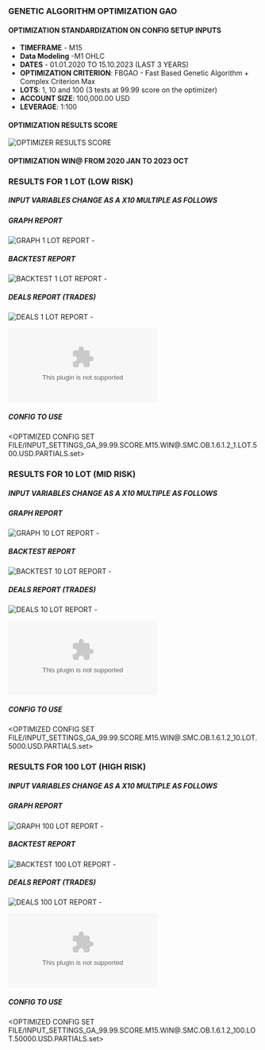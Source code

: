 ### GENETIC ALGORITHM OPTIMIZATION GAO
#### OPTIMIZATION STANDARDIZATION ON CONFIG SETUP INPUTS
 - **TIMEFRAME** - M15
 - **Data Modeling** -M1 OHLC
 - **DATES** - 01.01.2020 TO 15.10.2023 (LAST 3 YEARS)
 - **OPTIMIZATION CRITERION**: FBGAO - Fast Based Genetic Algorithm + Complex Criterion Max
 - **LOTS**: 1, 10 and 100 (3 tests at 99.99 score on the optimizer)
 - **ACCOUNT SIZE**: 100,000.00 USD
 - **LEVERAGE**: 1:100

#### OPTIMIZATION RESULTS SCORE
![OPTIMIZER RESULTS SCORE](REPORTS/OPTIMIZER_SCREENSHOT.99.99_SCORE.png)

#### OPTIMIZATION WIN@ FROM 2020 JAN TO 2023 OCT

### RESULTS FOR 1 LOT (LOW RISK)
##### INPUT VARIABLES CHANGE AS A X10 MULTIPLE AS FOLLOWS

##### GRAPH REPORT
![GRAPH 1 LOT REPORT -](REPORTS/GRAPH.GA_99.99.SCORE.M15.WIN@.SMC.OB.1.6.1.2_1.LOT.500.USD.PARTIALS.png)
##### BACKTEST REPORT
![BACKTEST 1 LOT REPORT -](REPORTS/BACKTEST.GA_99.99.SCORE.M15.WIN@.SMC.OB.1.6.1.2_1.LOT.500.USD.PARTIALS.png)
##### DEALS REPORT (TRADES)
![DEALS 1 LOT REPORT - ](REPORTS/DEALS.GA_99.99.SCORE.M15.WIN@.SMC.OB.1.6.1.2_1.LOT.500.USD.PARTIALS.png)

![DEALS 1 LOT REPORT XLS - ](REPORTS/DEALS.ReportTester-513542500.1.LOT.500USD.PARTIALS.xlsx)

##### CONFIG TO USE
<OPTIMIZED CONFIG SET FILE/INPUT_SETTINGS_GA_99.99.SCORE.M15.WIN@.SMC.OB.1.6.1.2_1.LOT.500.USD.PARTIALS.set>

### RESULTS FOR 10 LOT (MID RISK)
##### INPUT VARIABLES CHANGE AS A X10 MULTIPLE AS FOLLOWS

##### GRAPH REPORT
![GRAPH 10 LOT REPORT -](REPORTS/GRAPH.GA_99.99.SCORE.M15.WIN@.SMC.OB.1.6.1.2_10.LOT.5000.USD.PARTIALS.png)
##### BACKTEST REPORT
![BACKTEST 10 LOT REPORT -](REPORTS/BACKTEST.GA_99.99.SCORE.M15.WIN@.SMC.OB.1.6.1.2_10.LOT.5000.USD.PARTIALS.png)
##### DEALS REPORT (TRADES)
![DEALS 10 LOT REPORT - ](REPORTS/DEALS.GA_99.99.SCORE.M15.WIN@.SMC.OB.1.6.1.2_10.LOT.5000.USD.PARTIALS.png)

![DEALS 10 LOT REPORT XLS - ](REPORTS/DEALS.ReportTester-513542500.10.LOT.5000USD.PARTIALS.xlsx)

##### CONFIG TO USE
<OPTIMIZED CONFIG SET FILE/INPUT_SETTINGS_GA_99.99.SCORE.M15.WIN@.SMC.OB.1.6.1.2_10.LOT.5000.USD.PARTIALS.set>

### RESULTS FOR 100 LOT (HIGH RISK)
##### INPUT VARIABLES CHANGE AS A X10 MULTIPLE AS FOLLOWS

##### GRAPH REPORT
![GRAPH 100 LOT REPORT -](REPORTS/GRAPH.GA_99.99.SCORE.M15.WIN@.SMC.OB.1.6.1.2_100.LOT.50000.USD.PARTIALS.png)
##### BACKTEST REPORT
![BACKTEST 100 LOT REPORT -](REPORTS/BACKTEST.GA_99.99.SCORE.M15.WIN@.SMC.OB.1.6.1.2_100.LOT.50000.USD.PARTIALS.png)
##### DEALS REPORT (TRADES)
![DEALS 100 LOT REPORT - ](REPORTS/DEALS.GA_99.99.SCORE.M15.WIN@.SMC.OB.1.6.1.2_100.LOT.50000.USD.PARTIALS.png)

![DEALS 100 LOT REPORT XLS - ](REPORTS/DEALS.ReportTester-513542500.100.LOT.50000USD.PARTIALS.xlsx)

##### CONFIG TO USE
<OPTIMIZED CONFIG SET FILE/INPUT_SETTINGS_GA_99.99.SCORE.M15.WIN@.SMC.OB.1.6.1.2_100.LOT.50000.USD.PARTIALS.set>